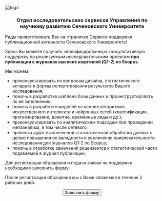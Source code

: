 <style>
.wrapper {
    text-align: center;
}

.button {
    position: absolute;
    top: 50%;
}
</style>


![logo](https://www.sechenov.ru/upload/DropMeFiles_abtp8/logo-sechenov-new-itog-08.png)

<h3 style="text-align: center;">Отдел исследовательских сервисов Управления по научному развитию Сеченовского Университета</h3> 

Рады приветствовать Вас на страничке Сервиса поддержки публикационной активности Сеченовского Университета!

Здесь Вы можете получить квалифицированную консультативную поддержку по реализуемым исследовательским проектам **при публикации в журналах высоких квартилей (Q1-2) по Scopus**.

<!-- Мы можем помочь в следующих вопросах: -->

Мы можем:

<!-- - планирование будущих исследований и разработка плана статистического анализа;
- выбор правильного дизайна;
- расчет объема требуемой выборки;
- консультирование по оформлению и заполнению баз данных;
- статистическая обработка данных;
- разработка моделей искусственного интеллекта и нейросетей;
- и многое - многое другое! -->

- проконсультировать по вопросам дизайна, статистического аппарата и формы репортирования результатов Вашего исследования;
- помочь в разработке шаблона базы данных и проинструктировать по ее заполнению;
- помочь в разработке моделей на основе алгоритмов искусственного интеллекта и нейронных сетей (классификация, прогнозирование, дожитие, временные ряды и др.);
- проконсультировать по аналитическим подходам при проведении метаанализа, в том числе сетевого;
- провести аудит выполненной статистической обработки данных с целью повышения ее валидности и увеличения привлекательности исследования для журналов Q1-2 по Scopus;
- помочь в отработке замечаний рецензентов к статистической части подаваемой в журнал публикации;


Для регистрации обращения и подачи заявки на поддержку необходимо заполнить форму. 

После регистрации обращения мы с Вами свяжемся в течение 2 рабочих дней. 

<div class="wrapper">
    <button onclick="location.href='https://forms.yandex.ru/u/62bd78e5fbd1c355d8a522c4/'" type="button">
            Заполнить форму</button>
</div>